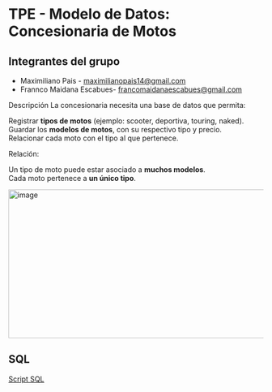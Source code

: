 # TPE - Modelo de Datos: Concesionaria de Motos

## Integrantes del grupo
- Maximiliano Pais - maximilianopais14@gmail.com
- Frannco Maidana Escabues- francomaidanaescabues@gmail.com 
  
 Descripción 
La concesionaria necesita una base de datos que permita:

 Registrar **tipos de motos** (ejemplo: scooter, deportiva, touring, naked).  
 Guardar los **modelos de motos**, con su respectivo tipo y precio.  
 Relacionar cada moto con el tipo al que pertenece.

 Relación:
 
 Un tipo de moto puede estar asociado a **muchos modelos**.  
 Cada moto pertenece a **un único tipo**.

<img width="768" height="293" alt="image" src="https://github.com/user-attachments/assets/5650655e-eb3e-4347-a503-551dcb339c2c" />

## SQL

[Script SQL](concesionario.sql)
